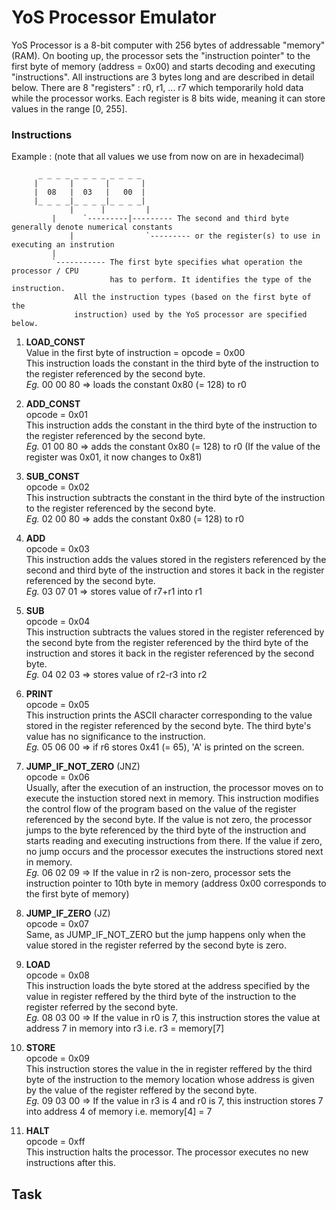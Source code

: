 # YoS Processor Emulator

YoS Processor is a 8-bit computer with 256 bytes of addressable "memory" (RAM). 
On booting up, the processor sets the "instruction pointer" to the first byte of memory (address = 0x00) and 
starts decoding and executing "instructions". All instructions are 3 bytes long and are described in detail below.
There are 8 "registers" : r0, r1, ... r7 which temporarily hold data while the processor works. 
Each register is 8 bits wide, meaning it can store values in the range [0, 255].


### Instructions

Example : (note that all values we use from now on are in hexadecimal)
```
	  _ _ _ _ _ _ _ _ _ _ _ _
	 |       |       |       |
	 |  08   |  03   |   00  |
	 |_ _ _ _|_ _ _ _|_ _ _ _|
             |      |         |
	     |      `---------|--------- The second and third byte generally denote numerical constants 
             |                `--------- or the register(s) to use in executing an instrution
	     |
	     `----------- The first byte specifies what operation the processor / CPU
	                  has to perform. It identifies the type of the instruction.
			  All the instruction types (based on the first byte of the 
			  instruction) used by the YoS processor are specified below.
```

1. **LOAD_CONST**<br>
Value in the first byte of instruction = opcode = 0x00
<br>This instruction loads the constant in the third byte of the 
     instruction to the register referenced by the second byte.
<br>*Eg.* 00 00 80 => loads the constant 0x80 (= 128) to r0

2. **ADD_CONST**
<br>opcode = 0x01
<br>This instruction adds the constant in the third byte of the 
     instruction to the register referenced by the second byte.
<br>*Eg.* 01 00 80 => adds the constant 0x80 (= 128) to r0 (If the
       value of the register was 0x01, it now changes to 0x81)

3. **SUB_CONST**
<br>opcode = 0x02
<br>This instruction subtracts the constant in the third byte of the 
     instruction to the register referenced by the second byte.
<br>*Eg.* 02 00 80 => adds the constant 0x80 (= 128) to r0

4. **ADD**
<br> opcode = 0x03
<br> This instruction adds the values stored in the registers 
     referenced by the second and third byte of the instruction and 
     stores it back in the register referenced by the second byte.
<br>*Eg.* 03 07 01 => stores value of r7+r1 into r1

5. **SUB**
<br>opcode = 0x04
<br>This instruction subtracts the values stored in the register
     referenced by the second byte from the register referenced by 
     the third byte of the instruction and stores it back in the
     register referenced by the second byte.
<br>*Eg.* 04 02 03 => stores value of r2-r3 into r2

6. **PRINT**
<br>opcode = 0x05
<br>This instruction prints the ASCII character corresponding to the 
     value stored in the register referenced by the second byte. 
     The third byte's value has no significance to the instruction.
<br>*Eg.* 05 06 00 => if r6 stores 0x41 (= 65), 'A' is printed on the
       screen.

7. **JUMP_IF_NOT_ZERO** (JNZ)
<br>opcode = 0x06
<br>Usually, after the execution of an instruction, the processor 
     moves on to execute the instuction stored next in memory. This
     instruction modifies the control flow of the program based on 
     the value of the register referenced by the second byte. If the
     value is not zero, the processor jumps to the byte referenced by
     the third byte of the instruction and starts reading and executing
     instructions from there. If the value if zero, no jump occurs and
     the processor executes the instructions stored next in memory.
<br>*Eg.* 06 02 09 => If the value in r2 is non-zero, processor sets the 
       instruction pointer to 10th byte in memory (address 0x00 
       corresponds to the first byte of memory)

8. **JUMP_IF_ZERO** (JZ)
<br>opcode = 0x07
<br>Same, as JUMP_IF_NOT_ZERO but the jump happens only when the value 
     stored in the register referred by the second byte is zero.
     
9. **LOAD**
<br>opcode = 0x08
<br>This instruction loads the byte stored at the address specified by
     the value in register reffered by the third byte of the instruction
     to the register referred by the second byte.
<br>*Eg.* 08 03 00 => If the value in r0 is 7, this instruction stores the
   value at address 7 in memory into r3 i.e. r3 = memory[7]

10. **STORE**
<br>opcode = 0x09
<br>This instruction stores the value in the in register reffered by the 
     third byte of the instruction to the memory location whose address 
     is given by the value of the register reffered by the second byte.
<br>*Eg.* 09 03 00 => If the value in r3 is 4 and r0 is 7, this instruction
   stores 7 into address 4 of memory i.e. memory[4] = 7

11. **HALT**
<br>opcode = 0xff
<br>This instruction halts the processor. The processor executes no new 
     instructions after this.<br>
     
     
## Task



